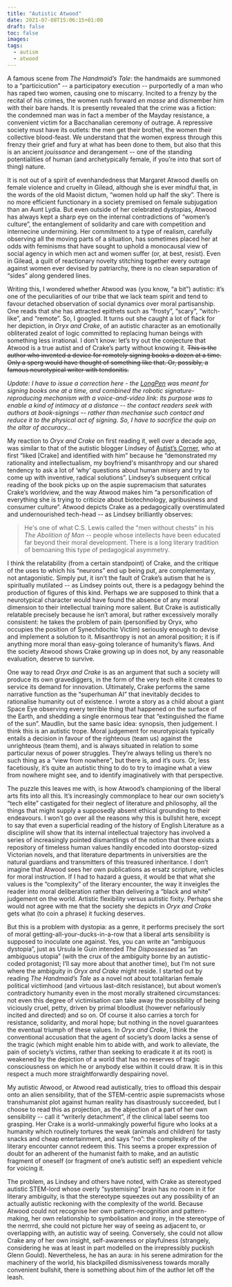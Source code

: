 ```yaml
---
title: "Autistic Atwood"
date: 2021-07-08T15:06:15+01:00
draft: false
toc: false
images:
tags: 
  - autism
  - atwood
---
```

A famous scene from _The Handmaid’s Tale_: the handmaids are summoned to a “particicution” -- a participatory execution -- purportedly of a man who has raped two women, causing one to miscarry. Incited to a frenzy by the recital of his crimes, the women rush forward _en masse_ and dismember him with their bare hands. It is presently revealed that the crime was a fiction: the condemned man was in fact a member of the Mayday resistance, a convenient victim for a Bacchanalian ceremony of outrage. A repressive society must have its outlets: the men get their brothel, the women their collective blood-feast. We understand that the women express through this frenzy their grief and fury at what has been done to them, but also that this is an ancient _jouissance_ and derangement -- one of the standing potentialities of human (and archetypically female, if you’re into that sort of thing) nature.

It is not out of a spirit of evenhandedness that Margaret Atwood dwells on female violence and cruelty in Gilead, although she is ever mindful that, in the words of the old Maoist dictum, “women hold up half the sky”. There is no more efficient functionary in a society premised on female subjugation than an Aunt Lydia. But even outside of her celebrated dystopias, Atwood has always kept a sharp eye on the internal contradictions of “women’s culture”, the entanglement of solidarity and care with competition and internecine undermining. Her commitment to a type of realism, carefully observing all the moving parts of a situation, has sometimes placed her at odds with feminisms that have sought to uphold a monocausal view of social agency in which men act and women suffer (or, at best, resist). Even in Gilead, a quilt of reactionary novelty stitching together every outrage against women ever devised by patriarchy, there is no clean separation of “sides” along gendered lines.

Writing this, I wondered whether Atwood was (you know, “a bit”) autistic: it’s one of the peculiarities of our tribe that we lack team spirit and tend to favour detached observation of social dynamics over moral partisanship. One reads that she has attracted epithets such as “frosty”, “scary”, “witch-like”, and “remote”. So, I googled. It turns out she caught a lot of flack for her depiction, in _Oryx and Crake_, of an autistic character as an emotionally obliterated zealot of logic committed to replacing human beings with something less irrational. I don’t know: let’s try out the conjecture that Atwood is a true autist and of Crake’s party without knowing it. ~~This is the author who invented a device for remotely signing books a dozen at a time. Only a sperg would have thought of something like that. Or, possibly, a famous neurotypical writer with tendonitis.~~

*Update: I have to issue a correction here - the [LongPen](https://en.wikipedia.org/wiki/LongPen) was meant for signing books one at a time, and combined the robotic signature-reproducing mechanism with a voice-and-video link: its purpose was to enable a kind of intimacy at a distance -- the contact readers seek with authors at book-signings -- rather than mechanise such contact and reduce it to the physical act of signing. So, I have to sacrifice the quip on the altar of accuracy...*

My reaction to _Oryx and Crake_ on first reading it, well over a decade ago, was similar to that of the autistic blogger Lindsey of [Autist’s Corner](http://autistscorner.blogspot.com/2008/08/metaphor-at-expense-of-characterization.html), who at first “liked \[Crake\] and identified with him” because he “demonstrated my rationality and intellectualism, my boyfriend's misanthropy and our shared tendency to ask a lot of ‘why’ questions about human misery and try to come up with inventive, radical solutions”. Lindsey’s subsequent critical reading of the book picks up on the aspie supremacism that saturates Crake’s worldview, and the way Atwood makes him “a personification of everything she is trying to criticize about biotechnology, agribusiness and consumer culture”. Atwood depicts Crake as a pedagogically overstimulated and undernourished tech-head -- as Lindsey brilliantly observes:

> He's one of what C.S. Lewis called the "men without chests" in his _The Abolition of Man_ -- people whose intellects have been educated far beyond their moral development. There is a long literary tradition of bemoaning this type of pedagogical asymmetry.

I think the relatability (from a certain standpoint) of Crake, and the critique of the uses to which his “neurons” end up being put, are complementary, not antagonistic. Simply put, it isn’t the fault of Crake’s autism that he is spiritually mutilated -- as Lindsey points out, there is a pedagogy behind the production of figures of this kind. Perhaps we are supposed to think that a neurotypical character would have found the absence of any moral dimension to their intellectual training more salient. But Crake is autistically relatable precisely because he isn’t amoral, but rather excessively morally consistent: he takes the problem of pain (personified by Oryx, who occupies the position of Synechdochic Victim) seriously enough to devise and implement a solution to it. Misanthropy is not an amoral position; it is if anything more moral than easy-going tolerance of humanity’s flaws. And the society Atwood shows Crake growing up in does not, by any reasonable evaluation, deserve to survive.

One way to read _Oryx and Crake_ is as an argument that such a society will produce its own gravediggers, in the form of the very tech elite it creates to service its demand for innovation. Ultimately, Crake performs the same narrative function as the “superhuman AI” that inevitably decides to rationalise humanity out of existence. I wrote a story as a child about a giant Space Eye observing every terrible thing that happened on the surface of the Earth, and shedding a single enormous tear that “extinguished the flame of the sun”. Maudlin, but the same basic idea: synopsis, then judgement. I think this is an autistic trope. Moral judgement for neurotypicals typically entails a decision in favour of the righteous (team us) against the unrighteous (team them), and is always situated in relation to some particular nexus of power struggles. They’re always telling us there’s no such thing as a “view from nowhere”, but there is, and it’s ours. Or, less facetiously, it’s quite an autistic thing to do to try to imagine what a view from nowhere might see, and to identify imaginatively with that perspective.

The puzzle this leaves me with, is how Atwood’s championing of the liberal arts fits into all this. It’s increasingly commonplace to hear our own society’s “tech elite” castigated for their neglect of literature and philosophy, all the things that might supply a supposedly absent ethical grounding to their endeavours. I won’t go over all the reasons why this is bullshit here, except to say that even a superficial reading of the history of English Literature as a discipline will show that its internal intellectual trajectory has involved a series of increasingly pointed dismantlings of the notion that there exists a repository of timeless human values handily encoded into doorstop-sized Victorian novels, and that literature departments in universities are the natural guardians and transmitters of this treasured inheritance. I don’t imagine that Atwood sees her own publications as ersatz scripture, vehicles for moral instruction. If I had to hazard a guess, it would be that what she values is the “complexity” of the literary encounter, the way it inveigles the reader into moral deliberation rather than delivering a “black and white” judgement on the world. Artistic flexibility versus autistic fixity. Perhaps she would not agree with me that the society she depicts in _Oryx and Crake_ gets what (to coin a phrase) it fucking deserves.

But this is a problem with dystopia: as a genre, it performs precisely the sort of moral getting-all-your-ducks-in-a-row that a liberal arts sensibility is supposed to inoculate one against. Yes, you can write an “ambiguous dystopia”, just as Ursula le Guin intended _The Dispossessed_ as “an ambiguous utopia” (with the crux of the ambiguity borne by an autistic-coded protagonist; I’ll say more about that another time), but I’m not sure where the ambiguity in _Oryx and Crake_ might reside. I started out by reading _The Handmaid’s Tale_ as a novel not about totalitarian female political victimhood (and virtuous last-ditch resistance), but about women’s contradictory humanity even in the most morally straitened circumstances: not even this degree of victimisation can take away the possibility of being viciously cruel, petty, driven by primal bloodlust (however nefariously incited and directed) and so on. Of course it also carries a torch for resistance, solidarity, and moral hope; but nothing in the novel guarantees the eventual triumph of these values. In _Oryx and Crake_, I think the conventional accusation that the agent of society’s doom lacks a sense of the tragic (which might enable him to abide with, and work to alleviate, the pain of society’s victims, rather than seeking to eradicate it at its root) is weakened by the depiction of a world that has no reserves of tragic consciousness on which he or anybody else within it could draw. It is in this respect a much more straightforwardly despairing novel.

My autistic Atwood, or Atwood read autistically, tries to offload this despair onto an alien sensibility, that of the STEM-centric aspie supremacists whose transhumanist plot against human reality has disastrously succeeded, but I choose to read this as projection, as the abjection of a part of her own sensibility -- call it “writerly detachment”, if the clinical label seems too grasping. Her Crake is a world-unmakingly powerful figure who looks at a humanity which routinely tortures the weak (animals and children) for tasty snacks and cheap entertainment, and says “no”: the complexity of the literary encounter cannot redeem this. This seems a proper expression of doubt for an adherent of the humanist faith to make, and an autistic fragment of oneself (or fragment of one’s autistic self) an expedient vehicle for voicing it.

The problem, as Lindsey and others have noted, with Crake as stereotyped autistic STEM-lord whose overly “systemising” brain has no room in it for literary ambiguity, is that the stereotype squeezes out any possibility of an actually autistic reckoning with the complexity of the world. Because Atwood could not recognise her own pattern-recognition and pattern-making, her own relationship to symbolisation and irony, in the stereotype of the nerrrrd, she could not picture her way of seeing as adjacent to, or overlapping with, an autistic way of seeing. Conversely, she could not allow Crake any of her own insight, self-awareness or playfulness (strangely, considering he was at least in part modelled on the irrepressibly puckish Glenn Gould). Nevertheless, he has an aura: in his serene admiration for the machinery of the world, his blackpilled dismissiveness towards morally convenient bullshit, there is something about him of the author let off the leash.

